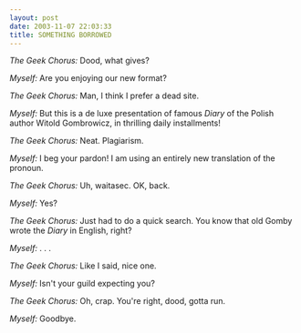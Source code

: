 ```yaml
---
layout: post
date: 2003-11-07 22:03:33
title: SOMETHING BORROWED
---
```


_The Geek Chorus:_ Dood, what gives? 

_Myself:_ Are you enjoying our new format?

_The Geek Chorus:_ Man, I think I prefer a dead site.

_Myself:_ But this is a de luxe presentation of  famous _Diary_ of the Polish author Witold Gombrowicz, in thrilling daily installments!

_The Geek Chorus:_ Neat. Plagiarism.

_Myself:_ I beg your pardon! I am using an entirely new translation of the pronoun.

_The Geek Chorus:_ Uh, waitasec. OK, back.

_Myself:_ Yes?

_The Geek Chorus:_ Just had to do a quick search. You know that old Gomby wrote the _Diary_ in English, right?

_Myself:_ . . .

_The Geek Chorus:_ Like I said, nice one.

_Myself:_ Isn't your guild expecting you?

_The Geek Chorus:_ Oh, crap. You're right, dood, gotta run. 

_Myself:_ Goodbye.
